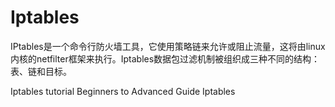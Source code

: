 # Iptables

IPtables是一个命令行防火墙工具，它使用策略链来允许或阻止流量，这将由linux内核的netfilter框架来执行。Iptables数据包过滤机制被组织成三种不同的结构：表、链和目标。

<BadgeLink badgeText='Read' colorScheme='yellow' href='https://www.hostinger.in/tutorials/iptables-tutorial'>Iptables tutorial</BadgeLink>
<BadgeLink badgeText='Read' colorScheme='yellow' href='https://erravindrapawadia.medium.com/iptables-tutorial-beginners-to-advanced-guide-to-linux-firewall-839e10501759'>Beginners to Advanced Guide Iptables</BadgeLink>
